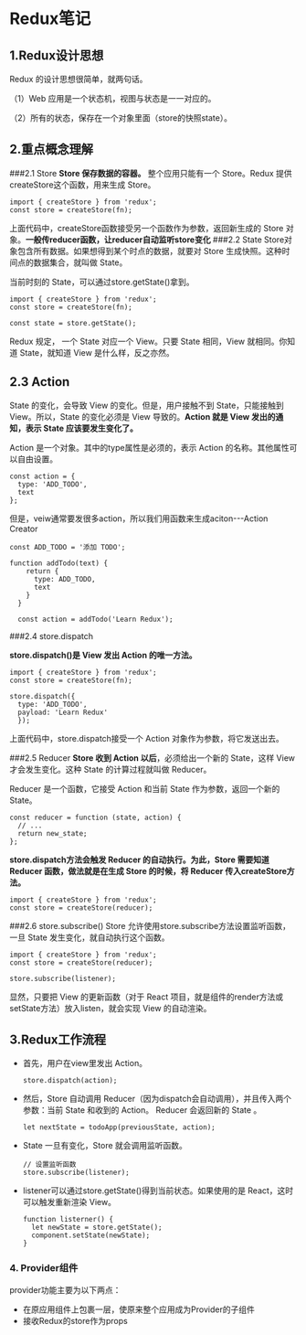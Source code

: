 # Redux笔记
## 1.Redux设计思想
Redux 的设计思想很简单，就两句话。

（1）Web 应用是一个状态机，视图与状态是一一对应的。

（2）所有的状态，保存在一个对象里面（store的快照state）。

## 2.重点概念理解

###2.1 Store
  **Store 保存数据的容器。**
  整个应用只能有一个 Store。Redux 提供createStore这个函数，用来生成 Store。


    import { createStore } from 'redux';
    const store = createStore(fn);

上面代码中，createStore函数接受另一个函数作为参数，返回新生成的 Store 对象。**一般传reducer函数，让reducer自动监听store变化**
###2.2  State
Store对象包含所有数据。如果想得到某个时点的数据，就要对 Store 生成快照。这种时间点的数据集合，就叫做 State。

当前时刻的 State，可以通过store.getState()拿到。


    import { createStore } from 'redux';
    const store = createStore(fn);

    const state = store.getState();
Redux 规定， 一个 State 对应一个 View。只要 State 相同，View 就相同。你知道 State，就知道 View 是什么样，反之亦然。

## 2.3 Action
State 的变化，会导致 View 的变化。但是，用户接触不到 State，只能接触到 View。所以，State 的变化必须是 View 导致的。**Action 就是 View 发出的通知，表示 State 应该要发生变化了。**

Action 是一个对象。其中的type属性是必须的，表示 Action 的名称。其他属性可以自由设置。

    const action = {
      type: 'ADD_TODO',
      text
    };

  但是，veiw通常要发很多action，所以我们用函数来生成aciton---Action Creator

    const ADD_TODO = '添加 TODO';

    function addTodo(text) {
        return {
          type: ADD_TODO,
          text
        }
      }

      const action = addTodo('Learn Redux');

###2.4 store.dispatch

**store.dispatch()是 View 发出 Action 的唯一方法。**


    import { createStore } from 'redux';
    const store = createStore(fn);

    store.dispatch({
      type: 'ADD_TODO',
      payload: 'Learn Redux'
      });
上面代码中，store.dispatch接受一个 Action 对象作为参数，将它发送出去。

###2.5 Reducer
**Store 收到 Action 以后**，必须给出一个新的 State，这样 View 才会发生变化。这种 State 的计算过程就叫做 Reducer。

Reducer 是一个函数，它接受 Action 和当前 State 作为参数，返回一个新的 State。

    const reducer = function (state, action) {
      // ...
      return new_state;
    };

  **store.dispatch方法会触发 Reducer 的自动执行。为此，Store 需要知道 Reducer 函数，做法就是在生成 Store 的时候，将 Reducer 传入createStore方法。**


    import { createStore } from 'redux';
    const store = createStore(reducer);

###2.6 store.subscribe()
Store 允许使用store.subscribe方法设置监听函数，一旦 State 发生变化，就自动执行这个函数。

    import { createStore } from 'redux';
    const store = createStore(reducer);

    store.subscribe(listener);
显然，只要把 View 的更新函数（对于 React 项目，就是组件的render方法或setState方法）放入listen，就会实现 View 的自动渲染。

## 3.Redux工作流程
* 首先，用户在view里发出 Action。

      store.dispatch(action);

* 然后，Store 自动调用 Reducer（因为dispatch会自动调用），并且传入两个参数：当前 State 和收到的 Action。 Reducer 会返回新的 State 。

      let nextState = todoApp(previousState, action);
* State 一旦有变化，Store 就会调用监听函数。

      // 设置监听函数
      store.subscribe(listener);

* listener可以通过store.getState()得到当前状态。如果使用的是 React，这时可以触发重新渲染 View。

      function listerner() {
        let newState = store.getState();
        component.setState(newState);   
      }

### 4. Provider组件
provider功能主要为以下两点：

* 在原应用组件上包裹一层，使原来整个应用成为Provider的子组件
* 接收Redux的store作为props
